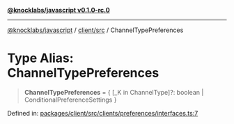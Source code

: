 [**@knocklabs/javascript v0.1.0-rc.0**](../../../README.md)

***

[@knocklabs/javascript](../../../modules.md) / [client/src](../README.md) / ChannelTypePreferences

# Type Alias: ChannelTypePreferences

> **ChannelTypePreferences** = \{ \[\_K in ChannelType\]?: boolean \| ConditionalPreferenceSettings \}

Defined in: [packages/client/src/clients/preferences/interfaces.ts:7](https://github.com/knocklabs/javascript/blob/main/packages/client/src/clients/preferences/interfaces.ts#L7)
